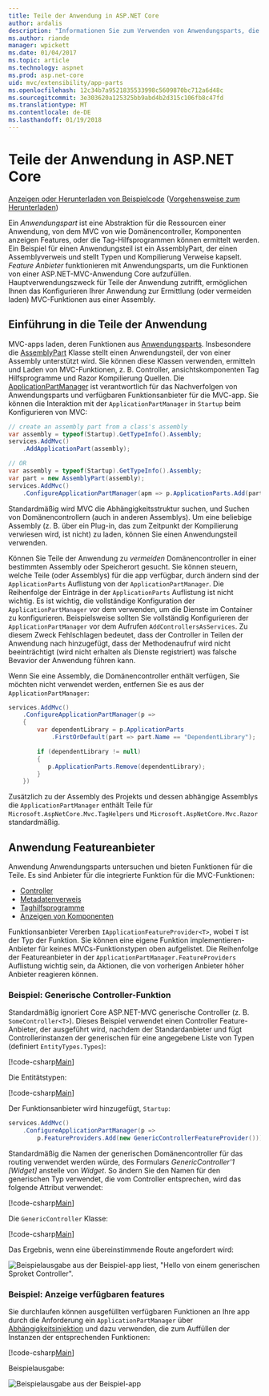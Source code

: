 ```yaml
---
title: Teile der Anwendung in ASP.NET Core
author: ardalis
description: "Informationen Sie zum Verwenden von Anwendungsparts, die Abstrations über die Ressourcen einer App, zum Konfigurieren Ihrer Anwendung zur Ermittlung oder das Laden von Funktionen aus einer Assembly verhindern."
ms.author: riande
manager: wpickett
ms.date: 01/04/2017
ms.topic: article
ms.technology: aspnet
ms.prod: asp.net-core
uid: mvc/extensibility/app-parts
ms.openlocfilehash: 12c34b7a9521835533998c5609870bc712a6d48c
ms.sourcegitcommit: 3e303620a125325bb9abd4b2d315c106fb8c47fd
ms.translationtype: MT
ms.contentlocale: de-DE
ms.lasthandoff: 01/19/2018
---
```

# <a name="application-parts-in-aspnet-core"></a>Teile der Anwendung in ASP.NET Core

[Anzeigen oder Herunterladen von Beispielcode](https://github.com/aspnet/Docs/tree/master/aspnetcore/mvc/advanced/app-parts/sample) ([Vorgehensweise zum Herunterladen](xref:tutorials/index#how-to-download-a-sample))

Ein *Anwendungspart* ist eine Abstraktion für die Ressourcen einer Anwendung, von dem MVC von wie Domänencontroller, Komponenten anzeigen Features, oder die Tag-Hilfsprogrammen können ermittelt werden. Ein Beispiel für einen Anwendungsteil ist ein AssemblyPart, der einen Assemblyverweis und stellt Typen und Kompilierung Verweise kapselt. *Feature Anbieter* funktionieren mit Anwendungsparts, um die Funktionen von einer ASP.NET-MVC-Anwendung Core aufzufüllen. Hauptverwendungszweck für Teile der Anwendung zutrifft, ermöglichen Ihnen das Konfigurieren Ihrer Anwendung zur Ermittlung (oder vermeiden laden) MVC-Funktionen aus einer Assembly.

## <a name="introducing-application-parts"></a>Einführung in die Teile der Anwendung

MVC-apps laden, deren Funktionen aus [Anwendungsparts](/aspnet/core/api/microsoft.aspnetcore.mvc.applicationparts.applicationpart). Insbesondere die [AssemblyPart](/aspnet/core/api/microsoft.aspnetcore.mvc.applicationparts.assemblypart#Microsoft_AspNetCore_Mvc_ApplicationParts_AssemblyPart) Klasse stellt einen Anwendungsteil, der von einer Assembly unterstützt wird. Sie können diese Klassen verwenden, ermitteln und Laden von MVC-Funktionen, z. B. Controller, ansichtskomponenten Tag Hilfsprogramme und Razor Kompilierung Quellen. Die [ApplicationPartManager](/aspnet/core/api/microsoft.aspnetcore.mvc.applicationparts.applicationpartmanager) ist verantwortlich für das Nachverfolgen von Anwendungsparts und verfügbaren Funktionsanbieter für die MVC-app. Sie können die Interaktion mit der `ApplicationPartManager` in `Startup` beim Konfigurieren von MVC:

```csharp
// create an assembly part from a class's assembly
var assembly = typeof(Startup).GetTypeInfo().Assembly;
services.AddMvc()
    .AddApplicationPart(assembly);

// OR
var assembly = typeof(Startup).GetTypeInfo().Assembly;
var part = new AssemblyPart(assembly);
services.AddMvc()
    .ConfigureApplicationPartManager(apm => p.ApplicationParts.Add(part));
```

Standardmäßig wird MVC die Abhängigkeitsstruktur suchen, und Suchen von Domänencontrollern (auch in anderen Assemblys). Um eine beliebige Assembly (z. B. über ein Plug-in, das zum Zeitpunkt der Kompilierung verwiesen wird, ist nicht) zu laden, können Sie einen Anwendungsteil verwenden.

Können Sie Teile der Anwendung zu *vermeiden* Domänencontroller in einer bestimmten Assembly oder Speicherort gesucht. Sie können steuern, welche Teile (oder Assemblys) für die app verfügbar, durch ändern sind der `ApplicationParts` Auflistung von der `ApplicationPartManager`. Die Reihenfolge der Einträge in der `ApplicationParts` Auflistung ist nicht wichtig. Es ist wichtig, die vollständige Konfiguration der `ApplicationPartManager` vor dem verwenden, um die Dienste im Container zu konfigurieren. Beispielsweise sollten Sie vollständig Konfigurieren der `ApplicationPartManager` vor dem Aufrufen `AddControllersAsServices`. Zu diesem Zweck Fehlschlagen bedeutet, dass der Controller in Teilen der Anwendung nach hinzugefügt, dass der Methodenaufruf wird nicht beeinträchtigt (wird nicht erhalten als Dienste registriert) was falsche Bevavior der Anwendung führen kann.

Wenn Sie eine Assembly, die Domänencontroller enthält verfügen, Sie möchten nicht verwendet werden, entfernen Sie es aus der `ApplicationPartManager`:

```csharp
services.AddMvc()
    .ConfigureApplicationPartManager(p =>
    {
        var dependentLibrary = p.ApplicationParts
            .FirstOrDefault(part => part.Name == "DependentLibrary");

        if (dependentLibrary != null)
        {
           p.ApplicationParts.Remove(dependentLibrary);
        }
    })
```

Zusätzlich zu der Assembly des Projekts und dessen abhängige Assemblys die `ApplicationPartManager` enthält Teile für `Microsoft.AspNetCore.Mvc.TagHelpers` und `Microsoft.AspNetCore.Mvc.Razor` standardmäßig.

## <a name="application-feature-providers"></a>Anwendung Featureanbieter

Anwendung Anwendungsparts untersuchen und bieten Funktionen für die Teile. Es sind Anbieter für die integrierte Funktion für die MVC-Funktionen:

* [Controller](https://docs.microsoft.com/aspnet/core/api/microsoft.aspnetcore.mvc.controllers.controllerfeatureprovider)
* [Metadatenverweis](https://docs.microsoft.com/aspnet/core/api/microsoft.aspnetcore.mvc.razor.compilation.metadatareferencefeatureprovider)
* [Taghilfsprogramme](https://docs.microsoft.com/aspnet/core/api/microsoft.aspnetcore.mvc.razor.taghelpers.taghelperfeatureprovider)
* [Anzeigen von Komponenten](https://docs.microsoft.com/aspnet/core/api/microsoft.aspnetcore.mvc.viewcomponents.viewcomponentfeatureprovider)

Funktionsanbieter Vererben `IApplicationFeatureProvider<T>`, wobei `T` ist der Typ der Funktion. Sie können eine eigene Funktion implementieren-Anbieter für keines MVCs-Funktionstypen oben aufgelistet. Die Reihenfolge der Featureanbieter in der `ApplicationPartManager.FeatureProviders` Auflistung wichtig sein, da Aktionen, die von vorherigen Anbieter höher Anbieter reagieren können.

### <a name="sample-generic-controller-feature"></a>Beispiel: Generische Controller-Funktion

Standardmäßig ignoriert Core ASP.NET-MVC generische Controller (z. B. `SomeController<T>`). Dieses Beispiel verwendet einen Controller Feature-Anbieter, der ausgeführt wird, nachdem der Standardanbieter und fügt Controllerinstanzen der generischen für eine angegebene Liste von Typen (definiert `EntityTypes.Types`):

[!code-csharp[Main](./app-parts/sample/AppPartsSample/GenericControllerFeatureProvider.cs?highlight=13&range=18-36)]

Die Entitätstypen:

[!code-csharp[Main](./app-parts/sample/AppPartsSample/Model/EntityTypes.cs?range=6-16)]

Der Funktionsanbieter wird hinzugefügt, `Startup`:

```csharp
services.AddMvc()
    .ConfigureApplicationPartManager(p => 
        p.FeatureProviders.Add(new GenericControllerFeatureProvider()));
```

Standardmäßig die Namen der generischen Domänencontroller für das routing verwendet werden würde, des Formulars *GenericController'1 [Widget]* anstelle von *Widget*. So ändern Sie den Namen für den generischen Typ verwendet, die vom Controller entsprechen, wird das folgende Attribut verwendet:

[!code-csharp[Main](./app-parts/sample/AppPartsSample/GenericControllerNameConvention.cs)]

Die `GenericController` Klasse:

[!code-csharp[Main](./app-parts/sample/AppPartsSample/GenericController.cs?highlight=5-6)]

Das Ergebnis, wenn eine übereinstimmende Route angefordert wird:

![Beispielausgabe aus der Beispiel-app liest, "Hello von einem generischen Sproket Controller".](app-parts/_static/generic-controller.png)

### <a name="sample-display-available-features"></a>Beispiel: Anzeige verfügbaren features

Sie durchlaufen können ausgefüllten verfügbaren Funktionen an Ihre app durch die Anforderung ein `ApplicationPartManager` über [Abhängigkeitsinjektion](../../fundamentals/dependency-injection.md) und dazu verwenden, die zum Auffüllen der Instanzen der entsprechenden Funktionen:

[!code-csharp[Main](./app-parts/sample/AppPartsSample/Controllers/FeaturesController.cs?highlight=16,25-27)]

Beispielausgabe:

![Beispielausgabe aus der Beispiel-app](app-parts/_static/available-features.png)
